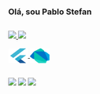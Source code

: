 ### Olá, sou Pablo Stefan

##

<div>
  <a href="https://github.com/pablostefan">
  <img height="180em" src="https://github-readme-stats.vercel.app/api?username=pablostefan&show_icons=true&theme=radical"/>
  <img height="180em" src="https://github-readme-stats.vercel.app/api/top-langs/?username=pablostefan&layout=compact&langs_count=7&theme=radical"/>
</div>

<div style="display: inline_block"><br>
  <img align="center" alt="Rafa-React" height="30" width="40"    src="https://raw.githubusercontent.com/devicons/devicon/master/icons/flutter/flutter-original.svg">
  <img align="center" alt="Ts" height="30" width="40" src="https://raw.githubusercontent.com/devicons/devicon/master/icons/dart/dart-original.svg">
</div>

##

<div>
  <a href="https://medium.com/@pablo.stefan" target="_blank"><img src="https://img.shields.io/badge/Medium-12100E?style=for-the-badge&logo=medium&logoColor=white" target="_blank"></a>
  <a href = "mailto:pablo.stefan744@gmail.com"><img src="https://img.shields.io/badge/-Gmail-%23333?style=for-the-badge&logo=gmail&logoColor=white" target="_blank"></a>
  <a href="https://www.linkedin.com/in/pablo-pereira-a25280100/" target="_blank"><img src="https://img.shields.io/badge/-LinkedIn-%230077B5?style=for-the-badge&logo=linkedin&logoColor=white" target="_blank"></a>
</div>
  
